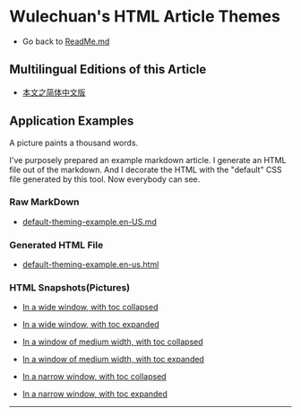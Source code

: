 <link rel="stylesheet" href="../../../dist/css/wulechuan-styles-for-html-via-markdown--vscode.default.min.css">

# Wulechuan's HTML Article Themes

- Go back to [ReadMe.md](../../../ReadMe.md)


## Multilingual Editions of this Article

- [本文之简体中文版](../zh-hans-CN/application-examples.md)



## Application Examples

A picture paints a thousand words.

I've purposely prepared an example markdown article. I generate an HTML file out of the markdown. And I decorate the HTML with the "default" CSS file generated by this tool. Now everybody can see.

### Raw MarkDown

- [default-theming-example.en-US.md](../../examples/source-markdown-files/default-theming-example.en-US.md)

### Generated HTML File

- [default-theming-example.en-us.html](../../examples/rendered/html/default-theming-example.en-us.html)

### HTML Snapshots(Pictures)


- [In a wide window, with toc collapsed](../../examples/rendered/snapshots/en-US-example-1-in-a-wide-window-with-toc-collapsed.png)

- [In a wide window, with toc expanded](../../examples/rendered/snapshots/en-US-example-1-in-a-wide-window-with-toc-expanded.png)

- [In a window of medium width, with toc collapsed](../../examples/rendered/snapshots/en-US-example-2-in-a-window-of-medium-width-with-toc-collapsed.png)

- [In a window of medium width, with toc expanded](../../examples/rendered/snapshots/en-US-example-2-in-a-window-of-medium-width-with-toc-expanded.png)

- [In a narrow window, with toc collapsed](../../examples/rendered/snapshots/en-US-example-3-in-a-narrow-window-with-toc-collapsed.png)

- [In a narrow window, with toc expanded](../../examples/rendered/snapshots/en-US-example-3-in-a-narrow-window-with-toc-expanded.png)


---

